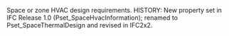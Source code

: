 Space or zone HVAC design requirements. HISTORY: New property set in IFC Release 1.0 (Pset_SpaceHvacInformation); renamed to Pset_SpaceThermalDesign and revised in IFC2x2.
